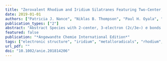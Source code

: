 ```yaml
---
title: "Zerovalent Rhodium and Iridium Silatranes Featuring Two-Center, Three-Electron Polar σ Bonds"
date: 2019-01-01
authors: ["Patricia J. Nance", "Niklas B. Thompson", "Paul H. Oyala", "Jonas C. Peters"]
publication_types: ["2"]
abstract: "Abstract Species with 2-center, 3-electron (2c/3e−) σ bonds are of interest owing to their fascinating electronic structures and potential for interesting reactivity patterns. Report here is the synthesis and characterization of a pair of zerovalent (d<sup>9</sup>) trigonal pyramidal Rh and Ir complexes that feature 2c/3e− σ bonds to the Si atom of a tripodal tris(phosphine)silatrane ligand. X-ray diffraction, continuous wave and pulse electron paramagnetic resonance, density-functional theory calculations, and reactivity studies have been used to characterize these electronically distinctive compounds. The data available highlight a 2c/3e− bonding framework with a σ<sup>&#42;</sup>-SOMO of metal 4- or 5d<sub>z</sub><sup>2</sup> parentage that is partially stabilized by significant mixing with Si (3p<sub>z</sub>) and metal (5- or 6p<sub>z</sub>) orbitals. Metal-ligand covalency thus buffers the expected destabilization of transition-metal (TM)-silyl σ<sup>&#42;</sup>-orbitals by d--p mixing, affording well-characterized examples of TM--main group, and hence polar, 2c/3e− σ &ldquo;half-bonds&rdquo;."
featured: false
publication: "*Angewandte Chemie International Edition*"
tags: ["electronic structure", "iridium", "metalloradicals", "rhodium", "structure elucidation"]
url_pdf: ""
doi: "10.1002/anie.201814206"
---
```

